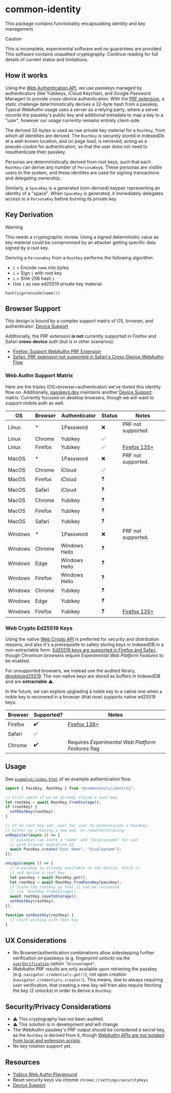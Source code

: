 # common-identity

This package contains functionality encapsulating identity and key management.

> [!CAUTION]
> This is incomplete, experimental software and no guarantees are provided. This
> software contains unaudited cryptography. Continue reading for full details of
> current status and limitations.

## How it works

Using the [Web Authentication API], we use passkeys managed by authenticators
(like Yubikeys, iCloud Keychain, and Google Password Manager) to provide
cross-device authentication. With the [PRF extension], a static challenge
deterministically derives a 32-byte hash from a passkey. Typical WebAuthn usage
uses a server as a relying party, where a server records the passkey's public
key and additional metadata to map a key to a "user", however our usage
currently remains entirely client-side.

The derived 32-bytes is used as raw private key material for a `RootKey`, from
which all identities are derived. The `RootKey` is securely stored in IndexedDb
at a well-known location, and on page load, is retrieved, acting as a
pseudo-cookie for authentication, so that the user does not need to
reauthenticate their passkey.

Personas are deterministically derived from root keys, such that each `RootKey`
can derive any number of `PersonaKey`s. These personas are visible users to the
system, and these identites are used for signing transactions and delegating
ownership.

Similarly, a `SpaceKey` is a generated (non-derived) keypair representing an
identity of a "space". When `SpaceKey` is generated, it immediately delegates
access to a `PersonaKey` before burning its private key.

## Key Derivation

> [!WARNING]
> This needs a cryptographic review. Using a signed deterministic value as key
> material could be compromised by an attacker getting specific data signed by a
> root key.

Deriving a `PersonaKey` from a `RootKey` performs the following algorithm:

- `i` = Encode `name` into bytes
- `i` = Sign `i` with root key
- `i` = SHA-256 hash `i`
- Use `i` as raw ed25519 private key material

```
hash(sign(encode(name)))
```

## Browser Support

This design is bound by a complex support matrix of OS, browser, and
authenticator: [Device Support]

Additionally, the PRF extension **is not** currently supported in Firefox and
Safari **cross-device** auth (but is in other scenarios):

- [Firefox: Support WebAuthn PRF Extension](https://bugzilla.mozilla.org/show_bug.cgi?id=1863819)
- [Safari: PRF extension not supported in Safari's Cross-Device WebAuthn Flow](https://developer.apple.com/forums/thread/774112)

### Web Authn Support Matrix

Here are the triples (OS+browser+authenticator) we've tested this identity flow
on. Additionally, [passkeys.dev](https://passkeys.dev) maintains another
[Device Support] matrix. Currently focused on desktop browsers, though we will
want to support mobile auth as well.

| OS      | Browser | Authenticator | Status             | Notes                             |
| ------- | ------- | ------------- | ------------------ | --------------------------------- |
| Linux   | *       | 1Password     | :x:                | PRF not supported.                |
| Linux   | Chrome  | Yubikey       | :white_check_mark: |                                   |
| Linux   | Firefox | Yubikey       | :white_check_mark: | [Firefox 135+][bugzil.la/1935277] |
| MacOS   | *       | 1Password     | :x:                | PRF not supported.                |
| MacOS   | Chrome  | iCloud        | :white_check_mark: |                                   |
| MacOS   | Firefox | iCloud        | :question:         |                                   |
| MacOS   | Safari  | iCloud        | :question:         |                                   |
| MacOS   | Chrome  | Yubikey       | :question:         |                                   |
| MacOS   | Firefox | Yubikey       | :question:         |                                   |
| MacOS   | Safari  | Yubikey       | :question:         |                                   |
| Windows | *       | 1Password     | :x:                | PRF not supported.                |
| Windows | Chrome  | Windows Hello | :question:         |                                   |
| Windows | Edge    | Windows Hello | :question:         |                                   |
| Windows | Firefox | Windows Hello | :question:         |                                   |
| Windows | Chrome  | Yubikey       | :question:         |                                   |
| Windows | Edge    | Yubikey       | :question:         |                                   |
| Windows | Firefox | Yubikey       | :question:         | [Firefox 135+][bugzil.la/1935277] |

### Web Crypto Ed25519 Keys

Using the native [Web Crypto API] is preferred for security and distribution
reasons, and also it's a prerequisite to safely storing keys in IndexedDB in a
non-extractable form.
[Ed25519 keys are supported in Firefox and Safari](https://caniuse.com/mdn-api_subtlecrypto_sign_ed25519),
though Chromium browsers require _Experimental Web Platform Features_ to be
enabled.

For unsupported browsers, we instead use the audited library, [@noble/ed25519].
The non-native keys are stored as buffers in IndexedDB and are **extractable**
:warning:.

In the future, we can explore upgrading a noble key to a native one when a noble
key is recovered in a browser (that now) supports native ed25519 keys.

| Browser | Supported?         | Notes                                              |
| ------- | ------------------ | -------------------------------------------------- |
| Firefox | :heavy_check_mark: | [Firefox 136+][bugzil.la/1939993]                  |
| Safari  | :white_check_mark: |                                                    |
| Chrome  | :heavy_check_mark: | Requires _Experimental Web Platform Features_ flag |

## Usage

See
[`examples/index.html`](/typescript/packages/common-identity/examples/index.html)
of an example authentication flow.

```js
import { PassKey, RootKey } from "@commontools/identity";

// First check if we've already stored a root key.
let rootKey = await RootKey.fromStorage();
if (rootKey) {
  setRootKey(rootKey);
}

// If no root key set, wait for user to authenticate a PassKey,
// either by creating a new one, or reauthenticating.
onRegister(async () => {
  // passkeys can store a "name" and "displayname" for use
  // with browser mediation UI.
  await PassKey.create("User Name", "displayname");
});

onLogin(async () => {
  // A passkey is already available on the device, fetch it
  // and derive a root key
  let passkey = await PassKey.get();
  let rootKey = await RootKey.fromPassKey(passkey);
  // Store the rootkey so that it can be recovered
  // via `RootKey.fromStorage()`.
  await rootKey.saveToStorage();
  setRootKey(rootKey);
});

function setRootKey(rootKey) {
  // start working with root key
}
```

## UX Considerations

- No Browser/authentication combinations allow sidestepping further verification
  on passkeys (e.g. fingerprint unlock) via the
  [`userVerification`](https://developer.mozilla.org/en-US/docs/Web/API/PublicKeyCredentialCreationOptions#userverification)
  option `"discouraged"`.
- WebAuthn PRF results are only available upon retrieving the passkey (e.g.
  `navigator.credentials.get()`), not upon creation
  (`navigator.credentials.create()`). This means, due to always requiring user
  verification, that creating a new key will then also require fetching the key
  (2 unlocks) in order to derive a `RootKey`.

## Security/Privacy Considerations

- :warning: This cryptography has not been audited.
- :warning: This solution is in development and will change.
- The WebAuthn passkey's PRF output should be considered a secret key, as the
  `RootKey` is derived from it, though
  [WebAuthn APIs are not isolated from local and extension scripts](https://levischuck.com/blog/2023-02-prf-webauthn#heading-conclusion).
- No key rotation support yet.

## Resources

- [Yubico Web Authn Playground](https://demo.yubico.com/webauthn-developers)
- Reset security keys via chrome `chrome://settings/securityKeys`
- [Device Support](https://passkeys.dev/device-support/)

[Web Crypto API]: https://developer.mozilla.org/en-US/docs/Web/API/Web_Crypto_API
[Web Authentication API]: https://developer.mozilla.org/en-US/docs/Web/API/Web_Authentication_API
[PRF extension]: https://github.com/w3c/webauthn/wiki/Explainer:-PRF-extension
[Device Support]: https://passkeys.dev/device-support/
[@noble/ed25519]: https://github.com/paulmillr/noble-ed25519
[bugzil.la/1935277]: https://bugzilla.mozilla.org/show_bug.cgi?id=1935277
[bugzil.la/1939993]: https://bugzilla.mozilla.org/show_bug.cgi?id=1939993
